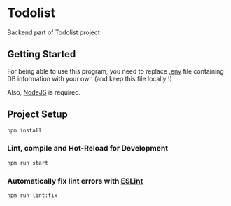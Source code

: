 # Todolist

Backend part of Todolist project

## Getting Started

For being able to use this program, you need to replace [.env](https://github.com/MaximeDeus/Todolist/blob/master/backend/.env) file containing DB information with your own (and keep this file locally !)

Also, [NodeJS](https://nodejs.org/fr) is required.

## Project Setup

```sh
npm install
```

### Lint, compile and Hot-Reload for Development

```sh
npm run start
```

### Automatically fix lint errors with [ESLint](https://eslint.org/)

```sh
npm run lint:fix
```
